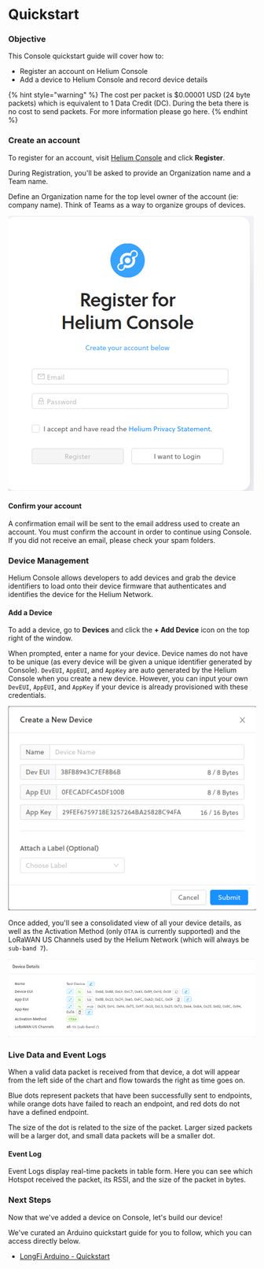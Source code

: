 # Quickstart

### Objective

This Console quickstart guide will cover how to:

* Register an account on Helium Console 
* Add a device to Helium Console and record device details 

{% hint style="warning" %}
The cost per packet is $0.00001 USD \(24 byte packets\) which is equivalent to 1 Data Credit \(DC\). During the beta there is no cost to send packets. For more information please go here.
{% endhint %}

### Create an account

To register for an account, visit [Helium Console](https://console.helium.com) and click **Register**.

During Registration, you'll be asked to provide an Organization name and a Team name.

Define an Organization name for the top level owner of the account \(ie: company name\). Think of Teams as a way to organize groups of devices.

![](../.gitbook/assets/console_register.png)

#### Confirm your account

A confirmation email will be sent to the email address used to create an account. You must confirm the account in order to continue using Console. If you did not receive an email, please check your spam folders.

### Device Management

Helium Console allows developers to add devices and grab the device identifiers to load onto their device firmware that authenticates and identifies the device for the Helium Network.

#### Add a Device

To add a device, go to **Devices** and click the **+ Add Device** icon on the top right of the window.

When prompted, enter a name for your device. Device names do not have to be unique \(as every device will be given a unique identifier generated by Console\). `DevEUI`, `AppEUI`, and `AppKey` are auto generated by the Helium Console when you create a new device. However, you can input your own `DevEUI`, `AppEUI`, and `AppKey` if your device is already provisioned with these credentials.

![](../.gitbook/assets/console_create_device.png)

Once added, you'll see a consolidated view of all your device details, as well as the Activation Method \(only `OTAA` is currently supported\) and the LoRaWAN US Channels used by the Helium Network \(which will always be `sub-band 7`\).

![](../.gitbook/assets/console_device_details.png)

### Live Data and Event Logs

When a valid data packet is received from that device, a dot will appear from the left side of the chart and flow towards the right as time goes on.

Blue dots represent packets that have been successfully sent to endpoints, while orange dots have failed to reach an endpoint, and red dots do not have a defined endpoint.

The size of the dot is related to the size of the packet. Larger sized packets will be a larger dot, and small data packets will be a smaller dot.

#### Event Log

Event Logs display real-time packets in table form. Here you can see which Hotspot received the packet, its RSSI, and the size of the packet in bytes.

### Next Steps

Now that we've added a device on Console, let's build our device!

We've curated an Arduino quickstart guide for you to follow, which you can access directly below.

* [LongFi Arduino - Quickstart](https://github.com/helium/devdocs/tree/67b988ec351854ec4b7608e12b5b8f47f2456abf/device/arduino-quickstart/README.md)

